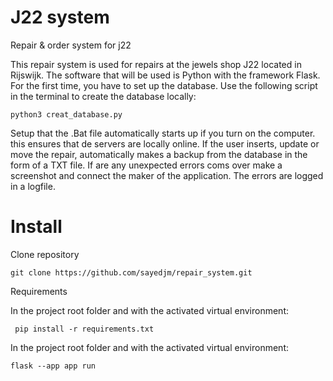 # J22 system
Repair & order system for j22 

This repair system is used for repairs at the jewels shop J22 located in Rijswijk. 
The software that will be used is Python with the framework Flask. For the first time, you have to set up the database. 
Use the following script in the terminal to create the database locally:

	python3 creat_database.py

Setup that the .Bat file automatically starts up if you turn on the computer. this ensures that de servers are locally online.
If the user inserts, update or move the repair, automatically makes a backup from the database in the form of a TXT file. If are any unexpected errors coms over make a screenshot and connect the maker of the application. The errors are logged in a logfile.


# Install

Clone repository

    git clone https://github.com/sayedjm/repair_system.git

Requirements

In the project root folder and with the activated virtual environment:

     pip install -r requirements.txt

In the project root folder and with the activated virtual environment:

    flask --app app run
